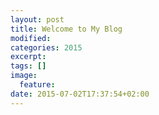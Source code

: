 ```yaml
---
layout: post
title: Welcome to My Blog
modified:
categories: 2015
excerpt:
tags: []
image:
  feature:
date: 2015-07-02T17:37:54+02:00
---
```


